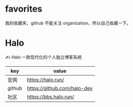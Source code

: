 # favorites

我的收藏夹，github 不能关注 organization，所以自己收藏一下。

# Halo

✍ Halo 一款现代化的个人独立博客系统

| key    | value                       |
| ------ | --------------------------- |
| 官网   | https://halo.run/           |
| github | https://github.com/halo-dev |
| 社区   | https://bbs.halo.run/       |

